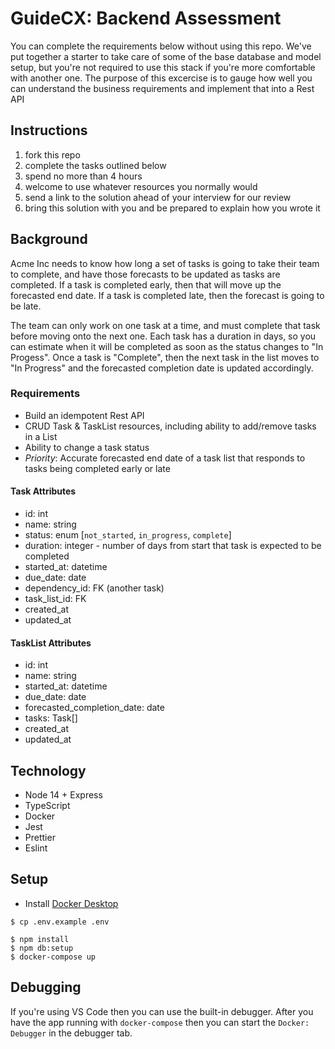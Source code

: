 # GuideCX: Backend Assessment

You can complete the requirements below without using this repo. We've put together a starter to
take care of some of the base database and model setup, but you're not required to use this stack
if you're more comfortable with another one. The purpose of this excercise is to gauge how well
you can understand the business requirements and implement that into a Rest API

## Instructions

1. fork this repo
2. complete the tasks outlined below
3. spend no more than 4 hours
4. welcome to use whatever resources you normally would
5. send a link to the solution ahead of your interview for our review
6. bring this solution with you and be prepared to explain how you wrote it

## Background

Acme Inc needs to know how long a set of tasks is going to take their team to complete, and have those
forecasts to be updated as tasks are completed. If a task is completed early, then that will move up the
forecasted end date. If a task is completed late, then the forecast is going to be late.

The team can only work on one task at a time, and must complete that task before moving onto the next one. Each
task has a duration in days, so you can estimate when it will be completed as soon as the status changes to "In Progess".
Once a task is "Complete", then the next task in the list moves to "In Progress" and the forecasted completion date
is updated accordingly.

### Requirements

- Build an idempotent Rest API
- CRUD Task & TaskList resources, including ability to add/remove tasks in a List
- Ability to change a task status
- _Priority_: Accurate forecasted end date of a task list that responds to tasks being completed early or late

#### Task Attributes

- id: int
- name: string
- status: enum [`not_started`, `in_progress`, `complete`]
- duration: integer - number of days from start that task is expected to be completed
- started_at: datetime
- due_date: date
- dependency_id: FK (another task)
- task_list_id: FK
- created_at
- updated_at

#### TaskList Attributes

- id: int
- name: string
- started_at: datetime
- due_date: date
- forecasted_completion_date: date
- tasks: Task[]
- created_at
- updated_at

## Technology

- Node 14 + Express
- TypeScript
- Docker
- Jest
- Prettier
- Eslint

## Setup

- Install [Docker Desktop](https://www.docker.com/products/docker-desktop)

```
$ cp .env.example .env
```

```
$ npm install
$ npm db:setup
$ docker-compose up
```

## Debugging

If you're using VS Code then you can use the built-in debugger. After you have the app running with `docker-compose` then you can start the `Docker: Debugger` in the debugger tab.

